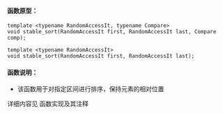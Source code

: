 
#### 函数原型：
```
template <typename RandomAccessIt, typename Compare>
void stable_sort(RandomAccessIt first, RandomAccessIt last, Compare comp);

template <typename RandomAccessIt>
void stable_sort(RandomAccessIt first, RandomAccessIt last);
```

#### 函数说明：
* 该函数用于对指定区间进行排序，保持元素的相对位置

详细内容见 函数实现及其注释

